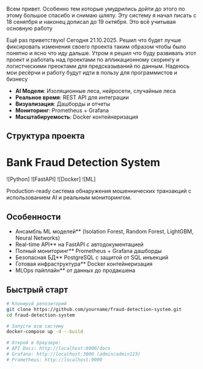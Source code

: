 Всем привет. Особенно тем которые умудрились дойти до этого по этому большое спасибо и снимаю шляпу. Эту систему я начал писать с 18 сенятбря и наконец дописал до 19 октября. Это всё учитывая основную работу


Ещё раз приветствую! Сегодня 21.10.2025. Решил что будет лучше фиксировать изменения своего проекта таким образом чтобы было понятно и ясно что иду дальше. Утром я решил что буду развивать этот проект и работать над проектами по апликационному скорингу и логистческими преоктами для предсказываний по данным. Надеюсь мои ресёрчи и работу будут идти в пользу для программистов и бизнесу

- **AI Модели**: Изоляционные леса, нейросети, случайные леса
- **Реальное время**: REST API для интеграции
- **Визуализация**: Дашборды и отчеты
- **Мониторинг**: Prometheus + Grafana
- **Масштабируемость**: Docker контейнеризация

##  Структура проекта
#  Bank Fraud Detection System

![Python]
![FastAPI]
![Docker]
![ML]

Production-ready система обнаружения мошеннических транзакций с использованием AI и реальным мониторингом.

##  Особенности

-  Ансамбль ML моделей** (Isolation Forest, Random Forest, LightGBM, Neural Networks)
-  Real-time API** на FastAPI с автодокументацией
-  Полный мониторинг** Prometheus + Grafana дашборды
-  Безопасная БД** PostgreSQL с защитой от SQL инъекций
-  Готовая инфраструктура** Docker контейнеризация
-  MLOps пайплайн** от данных до продакшена

##  Быстрый старт

```bash
# Клонируй репозиторий
git clone https://github.com/yourname/fraud-detection-system.git
cd fraud-detection-system

# Запусти всю систему
docker-compose up -d --build

# Открой в браузере:
# API Docs: http://localhost:8000/docs
# Grafana: http://localhost:3000 (admin/admin123)
# Prometheus: http://localhost:9090
